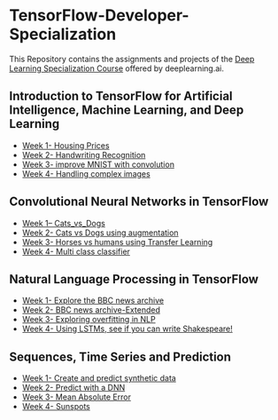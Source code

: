 # TensorFlow-Developer-Specialization

This Repository contains the assignments and projects of the [Deep Learning Specialization Course](https://www.coursera.org/professional-certificates/tensorflow-in-practice) offered by deeplearning.ai. 

## Introduction to TensorFlow for Artificial Intelligence, Machine Learning, and Deep Learning
- [Week 1- Housing Prices](https://github.com/NedaHassanzadeh/TensorFlow-Developer-Specialization/blob/main/Introduction%20to%20TensorFlow%20for%20Artificial%20Intelligence%2C%20Machine%20Learning%2C%20and%20Deep%20Learning/week1/Exercise_1_House_Prices_Question.ipynb)
- [Week 2- Handwriting Recognition]()
- [Week 3- improve MNIST with convolution]( https://github.com/NedaHassanzadeh/TensorFlow-Developer-Specialization/blob/main/Introduction%20to%20TensorFlow%20for%20Artificial%20Intelligence%2C%20Machine%20Learning%2C%20and%20Deep%20Learning/week3/Excercise-3-Question.ipynb)
- [Week 4- Handling complex images]( https://github.com/NedaHassanzadeh/TensorFlow-Developer-Specialization/blob/main/Introduction%20to%20TensorFlow%20for%20Artificial%20Intelligence%2C%20Machine%20Learning%2C%20and%20Deep%20Learning/week4/Exercise-4-Question.ipynb)

## Convolutional Neural Networks in TensorFlow
- [Week 1– Cats_vs_Dogs](https://github.com/NedaHassanzadeh/TensorFlow-Developer-Specialization/blob/main/Convolutional%20Neural%20Networks%20in%20TensorFlow/week1/Exercise_1_Cats_vs_Dogs_Question-FINAL.ipynb)
- [Week 2- Cats vs Dogs using augmentation](https://github.com/NedaHassanzadeh/TensorFlow-Developer-Specialization/blob/main/Convolutional%20Neural%20Networks%20in%20TensorFlow/week2/Exercise_2_Cats_vs_Dogs_using_augmentation_Question-FINAL.ipynb)
- [Week 3- Horses vs humans using Transfer Learning](https://github.com/NedaHassanzadeh/TensorFlow-Developer-Specialization/blob/main/Convolutional%20Neural%20Networks%20in%20TensorFlow/week3/Exercise_3_Horses_vs_humans_using_Transfer_Learning_Question-FINAL.ipynb)
- [Week 4- Multi class classifier](https://github.com/NedaHassanzadeh/TensorFlow-Developer-Specialization/blob/main/Convolutional%20Neural%20Networks%20in%20TensorFlow/week4/Exercise_4_Multi_class_classifier_Question-FINAL.ipynb)

## Natural Language Processing in TensorFlow
- [Week 1- Explore the BBC news archive](https://github.com/NedaHassanzadeh/TensorFlow-Developer-Specialization/blob/main/Natural%20Language%20Processing%20in%20TensorFlow/C3_W1_Assignment.ipynb)
- [Week 2- BBC news archive-Extended](https://github.com/NedaHassanzadeh/TensorFlow-Developer-Specialization/blob/main/Natural%20Language%20Processing%20in%20TensorFlow/C3_W2_Assignment.ipynb)
- [Week 3- Exploring overfitting in NLP](https://github.com/NedaHassanzadeh/TensorFlow-Developer-Specialization/blob/main/Natural%20Language%20Processing%20in%20TensorFlow/C3_W3_Assignment.ipynb)
- [Week 4- Using LSTMs, see if you can write Shakespeare!](https://github.com/NedaHassanzadeh/TensorFlow-Developer-Specialization/blob/main/Natural%20Language%20Processing%20in%20TensorFlow/C3_W4_Assignment.ipynb)


## Sequences, Time Series and Prediction
- [Week 1- Create and predict synthetic data](https://github.com/NedaHassanzadeh/TensorFlow-Developer-Specialization/blob/main/Sequences%2C%20Time%20Series%20and%20Prediction/C4_W1_Assignment.ipynb)
- [Week 2- Predict with a DNN](https://github.com/NedaHassanzadeh/TensorFlow-Developer-Specialization/blob/main/Sequences%2C%20Time%20Series%20and%20Prediction/C4_W2_Assignment.ipynb)
- [Week 3- Mean Absolute Error](https://github.com/NedaHassanzadeh/TensorFlow-Developer-Specialization/blob/main/Sequences%2C%20Time%20Series%20and%20Prediction/C4_W3_Assignment.ipynb)
- [Week 4- Sunspots](https://github.com/NedaHassanzadeh/TensorFlow-Developer-Specialization/blob/main/Sequences%2C%20Time%20Series%20and%20Prediction/C4_W4_Assignment.ipynb)

